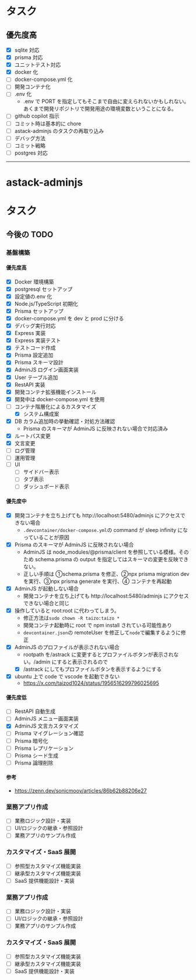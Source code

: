 # タスク

## 優先度高

- [x] sqlite 対応
- [x] prisma 対応
- [x] ユニットテスト対応
- [x] docker 化
- [ ] docker-compose.yml 化
- [ ] 開発コンテナ化
- [ ] .env 化
  - .env で PORT を指定してもそこまで自由に変えられないかもしれない。あくまで開発リポジトリで開発用途の環境変数ということになる。
- [ ] github copilot 指示
- [ ] コミット時は基本的に chore
- [ ] astack-adminjs のタスクの再取り込み
- [ ] デバッグ方法
- [ ] コミット戦略
- [ ] postgres 対応

---

# astack-adminjs

# タスク

## 今後の TODO

### 基盤構築

#### 優先度高

- [x] Docker 環境構築
- [x] postgresql セットアップ
- [x] 設定値の.env 化
- [x] Node.js/TypeScript 初期化
- [x] Prisma セットアップ
- [x] docker-compose.yml を dev と prod に分ける
- [x] デバッグ実行対応
- [x] Express 実装
- [x] Express 実装テスト
- [x] テストコード作成
- [x] Prisma 設定追加
- [x] Prisma スキーマ設計
- [x] AdminJS ログイン画面実装
- [x] User テーブル追加
- [x] RestAPI 実装
- [x] 開発コンテナ拡張機能インストール
- [x] 開発中は docker-compose.yml を使用
- [ ] コンテナ階層化によるカスタマイズ
  - [x] システム構成案
- [x] DB カラム追加時の挙動確認・対処方法確認
  - Prisma のスキーマが AdminJS に反映されない場合で対応済み
- [x] ルートパス変更
- [x] 文言変更
- [ ] ログ管理
- [ ] 運用管理
- [ ] UI
  - [ ] サイドバー表示
  - [ ] タブ表示
  - [ ] ダッシュボード表示

#### 優先度中

- [x] 開発コンテナを立ち上げても http://localhost:5480/adminjs にアクセスできない場合
  - `.devcontainer/docker-compose.yml`の command が sleep infinity になっていることが原因
- [x] Prisma のスキーマが AdminJS に反映されない場合
  - AdminJS は node_modules/@prisma/client を参照している模様。そのため schema.prisma の output を指定してはスキーマの変更を反映できない。
  - 正しい手順は ①schema.prisma を修正、②npx prisma migration dev を実行、③npx prisma generate を実行、④ コンテナを再起動
- [x] AdminJS が起動しない場合
  - 開発コンテナを立ち上げても http://localhost:5480/adminjs にアクセスできない場合と同じ
- [x] 操作していると root:root に代わってしまう。
  - 修正方法は`sudo chown -R taizo:taizo *`
  - 開発コンテナ起動時に root で npm install されている可能性あり
  - `devcontainer.json`の remoteUser を修正して`node`で編集するように修正
- [x] AdminJS のプロファイルが表示されない場合
  - rootpath を/astrack に変更するとプロファイルボタンが表示されない。/admin にすると表示されるので
  - [x] /astrack にしてもプロファイルボタンを表示するようにする
- [x] ubuntu 上で code で vscode を起動できない
  - https://x.com/taizod1024/status/1956516299796025695

#### 優先度低

- [ ] RestAPI 自動生成
- [ ] AdminJS メニュー画面実装
- [x] AdminJS 文言カスタマイズ
- [ ] Prisma マイグレーション確認
- [ ] Prisma 暗号化
- [ ] Prisma レプリケーション
- [ ] Prisma シード生成
- [ ] Prisma 論理削除

#### 参考

- https://zenn.dev/sonicmoov/articles/86b62b88206e27

### 業務アプリ作成

- [ ] 業務ロジック設計・実装
- [ ] UI/ロジックの継承・参照設計
- [ ] 業務アプリのサンプル作成

### カスタマイズ・SaaS 展開

- [ ] 参照型カスタマイズ機能実装
- [ ] 継承型カスタマイズ機能実装
- [ ] SaaS 提供機能設計・実装

### 業務アプリ作成

- [ ] 業務ロジック設計・実装
- [ ] UI/ロジックの継承・参照設計
- [ ] 業務アプリのサンプル作成

### カスタマイズ・SaaS 展開

- [ ] 参照型カスタマイズ機能実装
- [ ] 継承型カスタマイズ機能実装
- [ ] SaaS 提供機能設計・実装
